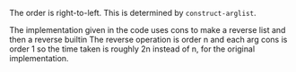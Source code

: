 The order is right-to-left. This is determined by `construct-arglist`.

The implementation given in the code uses cons to make a reverse list and then
a reverse builtin The reverse operation is order n and each arg cons is order 1
so the time taken is roughly 2n instead of n, for the original implementation.
